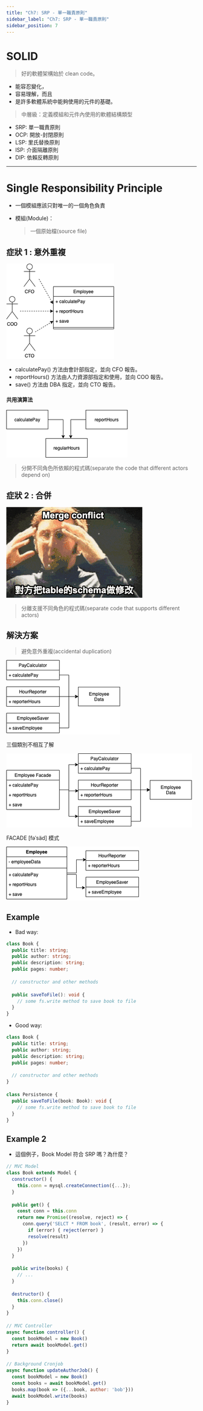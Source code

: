 ```yaml
---
title: "Ch7: SRP - 單一職責原則"
sidebar_label: "Ch7: SRP - 單一職責原則"
sidebar_position: 7
---
```


# SOLID

> 好的軟體架構始於 clean code。

- 能容忍變化，
- 容易理解，而且
- 是許多軟體系統中能夠使用的元件的基礎。

> 中層級：定義模組和元件內使用的軟體結構類型

- SRP: 單一職責原則
- OCP: 開放-封閉原則
- LSP: 里氏替換原則
- ISP: 介面隔離原則
- DIP: 依賴反轉原則

---

# Single Responsibility Principle

- 一個模組應該只對唯一的一個角色負責

- 模組(Module)：
  > 一個原始檔(source file)

## 症狀 1 : 意外重複

![EmployeeClass](./ch7/7.1.EmployeeClass.png)

- calculatePay() 方法由會計部指定，並向 CFO 報告。
- reportHours() 方法由人力資源部指定和使用，並向 COO 報告。
- save() 方法由 DBA 指定，並向 CTO 報告。

#### 共用演算法

![共用演算法](./ch7/7.2.png)

> 分開不同角色所依賴的程式碼(separate the code that different actors depend on)

## 症狀 2 : 合併

![MergeConflict](./ch7/MergeConflict.gif)

> 分離支援不同角色的程式碼(separate code that supports different actors)

## 解決方案

> 避免意外重複(accidental duplication)

![三個類別不相互了解](./ch7/7.3.png)

三個類別不相互了解

![FACADE模式](./ch7/7.4.png)

FACADE [fəˈsäd] 模式

![較少函數的FACADE模式](./ch7/7.5.png)

## Example

- Bad way:

```ts
class Book {
  public title: string;
  public author: string;
  public description: string;
  public pages: number;

  // constructor and other methods

  public saveToFile(): void {
    // some fs.write method to save book to file
  }
}
```

- Good way:

```ts
class Book {
  public title: string;
  public author: string;
  public description: string;
  public pages: number;

  // constructor and other methods
}

class Persistence {
  public saveToFile(book: Book): void {
    // some fs.write method to save book to file
  }
}
```

## Example 2

- 這個例子，Book Model 符合 SRP 嗎？為什麼？

```js
// MVC Model
class Book extends Model {
  constructor() {
    this.conn = mysql.createConnection({...});
  }

  public get() {
    const conn = this.conn
    return new Promise((resolve, reject) => {
      conn.query('SELCT * FROM book', (result, error) => {
        if (error) { reject(error) }
        resolve(result)
      })
    })
  }

  public write(books) {
    // ...
  }

  destructor() {
    this.conn.close()
  }
}

// MVC Controller
async function controller() {
  const bookModel = new Book()
  return await bookModel.get()
}

// Background Cronjob
async function updateAuthorJob() {
  const bookModel = new Book()
  const books = await bookModel.get()
  books.map(book => ({...book, author: 'bob'}))
  await bookModel.write(books)
}
```
